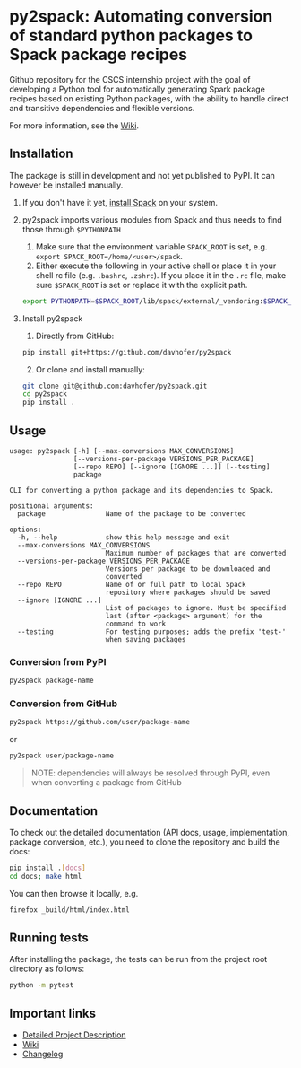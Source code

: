 # py2spack: Automating conversion of standard python packages to Spack package recipes

Github repository for the CSCS internship project with the goal of developing a Python tool for automatically generating Spark package recipes based on existing Python packages, with the ability to handle direct and transitive dependencies and flexible versions.

For more information, see the [Wiki](https://github.com/davhofer/py2spack/wiki).

## Installation

The package is still in development and not yet published to PyPI. It can however be installed manually.

1. If you don't have it yet, [install Spack](https://spack.readthedocs.io/en/latest/getting_started.html) on your system.
2. py2spack imports various modules from Spack and thus needs to find those through `$PYTHONPATH`

   1. Make sure that the environment variable `SPACK_ROOT` is set, e.g. `export SPACK_ROOT=/home/<user>/spack`.
   2. Either execute the following in your active shell or place it in your shell rc file (e.g. `.bashrc`, `.zshrc`). If you place it in the `.rc` file, make sure `$SPACK_ROOT` is set or replace it with the explicit path.

   ```bash
   export PYTHONPATH=$SPACK_ROOT/lib/spack/external/_vendoring:$SPACK_ROOT/lib/spack/external:$SPACK_ROOT/lib/spack:$PYTHONPATH
   ```

3. Install py2spack
   1. Directly from GitHub:
   ```bash
   pip install git+https://github.com/davhofer/py2spack
   ```
   2. Or clone and install manually:
   ```bash
   git clone git@github.com:davhofer/py2spack.git
   cd py2spack
   pip install .
   ```

## Usage

```
usage: py2spack [-h] [--max-conversions MAX_CONVERSIONS]
                [--versions-per-package VERSIONS_PER_PACKAGE]
                [--repo REPO] [--ignore [IGNORE ...]] [--testing]
                package

CLI for converting a python package and its dependencies to Spack.

positional arguments:
  package               Name of the package to be converted

options:
  -h, --help            show this help message and exit
  --max-conversions MAX_CONVERSIONS
                        Maximum number of packages that are converted
  --versions-per-package VERSIONS_PER_PACKAGE
                        Versions per package to be downloaded and
                        converted
  --repo REPO           Name of or full path to local Spack
                        repository where packages should be saved
  --ignore [IGNORE ...]
                        List of packages to ignore. Must be specified
                        last (after <package> argument) for the
                        command to work
  --testing             For testing purposes; adds the prefix 'test-'
                        when saving packages
```

### Conversion from PyPI

```bash
py2spack package-name
```

### Conversion from GitHub

```bash
py2spack https://github.com/user/package-name
```

or

```bash
py2spack user/package-name
```

> NOTE: dependencies will always be resolved through PyPI, even when converting a package from GitHub

## Documentation

To check out the detailed documentation (API docs, usage, implementation, package conversion, etc.), you need to clone the repository and build the docs:

```bash
pip install .[docs]
cd docs; make html
```

You can then browse it locally, e.g.

```bash
firefox _build/html/index.html
```

## Running tests

After installing the package, the tests can be run from the project root directory as follows:

```bash
python -m pytest
```

## Important links

- [Detailed Project Description](<CSCS Internship Project Description.md>)
- [Wiki](https://github.com/davhofer/py2spack/wiki)
- [Changelog](CHANGELOG.md)
